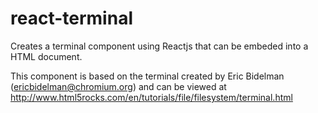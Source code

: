 # react-terminal
Creates a terminal component using Reactjs that can be embeded into a HTML document.



This component is based on the terminal created by Eric Bidelman (ericbidelman@chromium.org) and can be viewed at http://www.html5rocks.com/en/tutorials/file/filesystem/terminal.html
